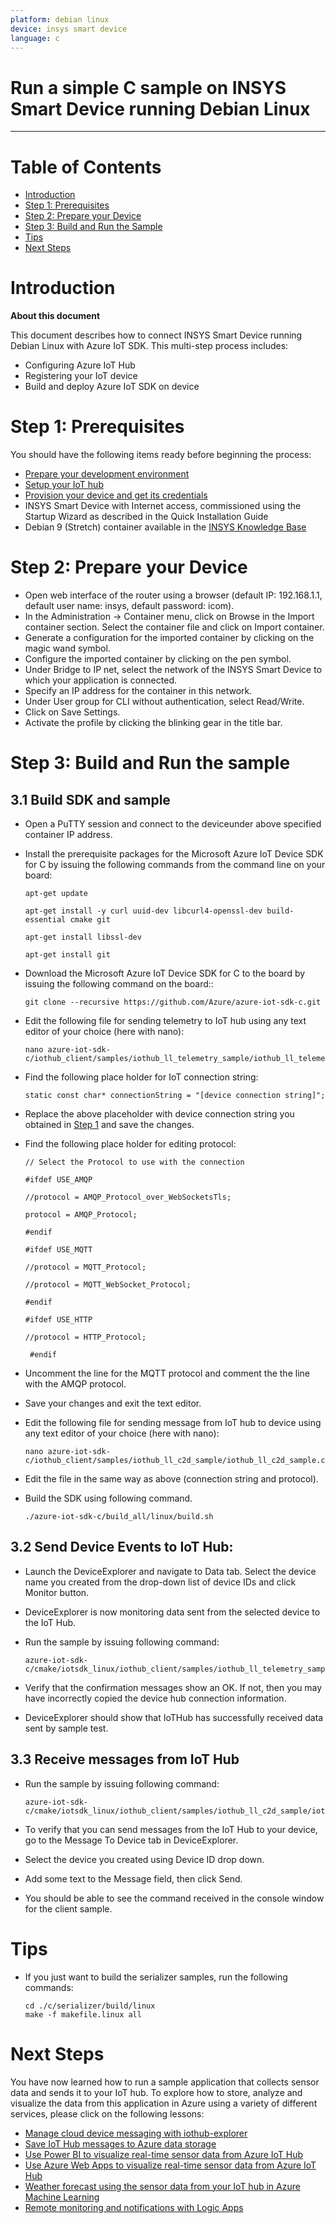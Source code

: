```yaml
---
platform: debian linux
device: insys smart device
language: c
---
```


Run a simple C sample on INSYS Smart Device running Debian Linux
===
---

# Table of Contents

-   [Introduction](#Introduction)
-   [Step 1: Prerequisites](#Prerequisites)
-   [Step 2: Prepare your Device](#PrepareDevice)
-   [Step 3: Build and Run the Sample](#Build)
-   [Tips](#tips)
-   [Next Steps](#NextSteps)

<a name="Introduction"></a>
# Introduction

**About this document**

This document describes how to connect INSYS Smart Device running Debian Linux with Azure IoT SDK. This multi-step process includes:
-   Configuring Azure IoT Hub
-   Registering your IoT device
-   Build and deploy Azure IoT SDK on device

<a name="Prerequisites"></a>
# Step 1: Prerequisites

You should have the following items ready before beginning the process:

-   [Prepare your development environment][setup-devbox-linux]
-   [Setup your IoT hub][lnk-setup-iot-hub]
-   [Provision your device and get its credentials][lnk-manage-iot-hub]
-   INSYS Smart Device with Internet access, commissioned using the Startup Wizard as described in the Quick Installation Guide
-   Debian 9 (Stretch) container available in the [INSYS Knowledge Base](https://www.insys-icom.de/icom-smartbox/container)

<a name="PrepareDevice"></a>
# Step 2: Prepare your Device
-   Open web interface of the router using a browser (default IP: 192.168.1.1, default user name: insys, default password: icom).
-   In the Administration -> Container menu, click on Browse in the Import container section. Select the container file and click on Import container.
-   Generate a configuration for the imported container by clicking on the magic wand symbol.
-   Configure the imported container by clicking on the pen symbol.
-   Under Bridge to IP net, select the network of the INSYS Smart Device to which your application is connected.
-   Specify an IP address for the container in this network.
-   Under User group for CLI without authentication, select Read/Write.
-   Click on Save Settings.
-   Activate the profile by clicking the blinking gear in the title bar.

<a name="Build"></a>
# Step 3: Build and Run the sample

<a name="Load"></a>
## 3.1 Build SDK and sample

-   Open a PuTTY session and connect to the deviceunder above specified container IP address.

-   Install the prerequisite packages for the Microsoft Azure IoT Device SDK for C by issuing the following commands from the command line on your board:

        apt-get update

        apt-get install -y curl uuid-dev libcurl4-openssl-dev build-essential cmake git

        apt-get install libssl-dev

        apt-get install git

-   Download the Microsoft Azure IoT Device SDK for C to the board by issuing the following command on the board::

        git clone --recursive https://github.com/Azure/azure-iot-sdk-c.git

-   Edit the following file for sending telemetry to IoT hub using any text editor of your choice (here with nano):

        nano azure-iot-sdk-c/iothub_client/samples/iothub_ll_telemetry_sample/iothub_ll_telemetry_sample.c

-   Find the following place holder for IoT connection string:

        static const char* connectionString = "[device connection string]";

-   Replace the above placeholder with device connection string you obtained in [Step 1](#Prerequisites) and save the changes.

-   Find the following place holder for editing protocol:


        // Select the Protocol to use with the connection

        #ifdef USE_AMQP

        //protocol = AMQP_Protocol_over_WebSocketsTls;

        protocol = AMQP_Protocol;

        #endif

        #ifdef USE_MQTT

        //protocol = MQTT_Protocol;

        //protocol = MQTT_WebSocket_Protocol;

        #endif

        #ifdef USE_HTTP

        //protocol = HTTP_Protocol;

         #endif

-   Uncomment the line for the MQTT protocol and comment the the line with the AMQP protocol.

-   Save your changes and exit the text editor.

-   Edit the following file for sending message from IoT hub to device using any text editor of your choice (here with nano):

        nano azure-iot-sdk-c/iothub_client/samples/iothub_ll_c2d_sample/iothub_ll_c2d_sample.c

-   Edit the file in the same way as above (connection string and protocol).

-   Build the SDK using following command.

        ./azure-iot-sdk-c/build_all/linux/build.sh 

## 3.2 Send Device Events to IoT Hub:

-   Launch the DeviceExplorer and navigate to Data tab. Select the device name you created from the drop-down list of device IDs and click Monitor button.

-   DeviceExplorer is now monitoring data sent from the selected device to the IoT Hub.

-   Run the sample by issuing following command:

        azure-iot-sdk-c/cmake/iotsdk_linux/iothub_client/samples/iothub_ll_telemetry_sample/iothub_ll_telemetry_sample

-   Verify that the confirmation messages show an OK. If not, then you may have incorrectly copied the device hub connection information.

-   DeviceExplorer should show that IoTHub has successfully received data sent by sample test.

## 3.3 Receive messages from IoT Hub

-   Run the sample by issuing following command:

        azure-iot-sdk-c/cmake/iotsdk_linux/iothub_client/samples/iothub_ll_c2d_sample/iothub_ll_c2d_sample

-   To verify that you can send messages from the IoT Hub to your device, go to the Message To Device tab in DeviceExplorer.

-   Select the device you created using Device ID drop down.

-   Add some text to the Message field, then click Send.

-   You should be able to see the command received in the console window for the client sample.

<a name="tips"></a>
# Tips

-   If you just want to build the serializer samples, run the following commands:

        cd ./c/serializer/build/linux
        make -f makefile.linux all


<a name="NextSteps"></a>
# Next Steps

You have now learned how to run a sample application that collects sensor data and sends it to your IoT hub. To explore how to store, analyze and visualize the data from this application in Azure using a variety of different services, please click on the following lessons:

-   [Manage cloud device messaging with iothub-explorer]
-   [Save IoT Hub messages to Azure data storage]
-   [Use Power BI to visualize real-time sensor data from Azure IoT Hub]
-   [Use Azure Web Apps to visualize real-time sensor data from Azure IoT Hub]
-   [Weather forecast using the sensor data from your IoT hub in Azure Machine Learning]
-   [Remote monitoring and notifications with Logic Apps]   

[Manage cloud device messaging with iothub-explorer]: https://docs.microsoft.com/en-us/azure/iot-hub/iot-hub-explorer-cloud-device-messaging
[Save IoT Hub messages to Azure data storage]: https://docs.microsoft.com/en-us/azure/iot-hub/iot-hub-store-data-in-azure-table-storage
[Use Power BI to visualize real-time sensor data from Azure IoT Hub]: https://docs.microsoft.com/en-us/azure/iot-hub/iot-hub-live-data-visualization-in-power-bi
[Use Azure Web Apps to visualize real-time sensor data from Azure IoT Hub]: https://docs.microsoft.com/en-us/azure/iot-hub/iot-hub-live-data-visualization-in-web-apps
[Weather forecast using the sensor data from your IoT hub in Azure Machine Learning]: https://docs.microsoft.com/en-us/azure/iot-hub/iot-hub-weather-forecast-machine-learning
[Remote monitoring and notifications with Logic Apps]: https://docs.microsoft.com/en-us/azure/iot-hub/iot-hub-monitoring-notifications-with-azure-logic-apps
[setup-devbox-linux]: https://github.com/Azure/azure-iot-sdk-c/blob/master/doc/devbox_setup.md
[lnk-setup-iot-hub]: ../setup_iothub.md
[lnk-manage-iot-hub]: ../manage_iot_hub.md
